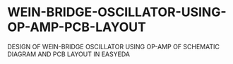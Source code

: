 # WEIN-BRIDGE-OSCILLATOR-USING-OP-AMP-PCB-LAYOUT
DESIGN OF WEIN-BRIDGE OSCILLATOR USING OP-AMP OF SCHEMATIC DIAGRAM AND PCB LAYOUT IN EASYEDA
